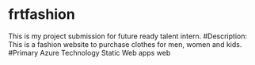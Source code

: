 # frtfashion
This is my project submission for future ready talent intern.
#Description: 
This is a fashion website to purchase clothes for men, women and kids.
#Primary Azure Technology 
Static Web apps
web
